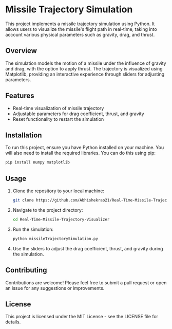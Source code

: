 # Missile Trajectory Simulation

This project implements a missile trajectory simulation using Python. It allows users to visualize the missile's flight path in real-time, taking into account various physical parameters such as gravity, drag, and thrust.

## Overview

The simulation models the motion of a missile under the influence of gravity and drag, with the option to apply thrust. The trajectory is visualized using Matplotlib, providing an interactive experience through sliders for adjusting parameters.

## Features

- Real-time visualization of missile trajectory
- Adjustable parameters for drag coefficient, thrust, and gravity
- Reset functionality to restart the simulation

## Installation

To run this project, ensure you have Python installed on your machine. You will also need to install the required libraries. You can do this using pip:

```bash
pip install numpy matplotlib
```

## Usage

1. Clone the repository to your local machine:

   ```bash
   git clone https://github.com/Abhishekrao21/Real-Time-Missile-Trajectory-Visualizer.git
   ```

2. Navigate to the project directory:

   ```bash
   cd Real-Time-Missile-Trajectory-Visualizer
   ```

3. Run the simulation:

   ```bash
   python missileTrajectorySimulation.py
   ```

4. Use the sliders to adjust the drag coefficient, thrust, and gravity during the simulation.

## Contributing

Contributions are welcome! Please feel free to submit a pull request or open an issue for any suggestions or improvements.

## License

This project is licensed under the MIT License - see the LICENSE file for details.
